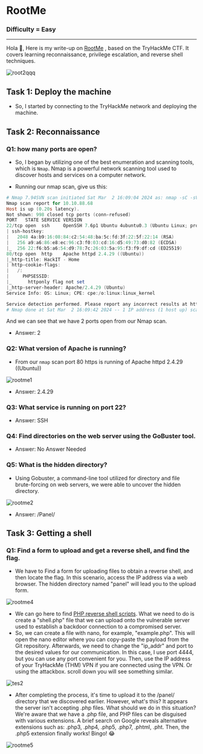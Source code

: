 # RootMe
### Difficulty = Easy
***
Hola 👋, Here is my write-up on [RootMe](https://tryhackme.com/room/rrootme) , based on the TryHackMe CTF. It covers learning reconnaissance, privilege escalation, and reverse shell techniques.

![root2qqq](https://github.com/T3chnocr4t/T3chnocr4t.github.io/assets/115868619/40e7c2f9-c0d9-40ad-97f6-716070f68e10)

## Task 1: Deploy the machine
- So, I started by connecting to the TryHackMe network and deploying the machine.

## Task 2: Reconnaissance
### Q1: how many ports are open?
- So, I began by utilizing one of the best enumeration and scanning tools, which is `Nmap`. Nmap is a powerful network scanning tool used to discover hosts and services on a computer network.

- Running our nmap scan, give us this:

```powershell
# Nmap 7.94SVN scan initiated Sat Mar  2 16:09:04 2024 as: nmap -sC -sV -oN ./myfile.txt 10.10.88.68
Nmap scan report for 10.10.88.68
Host is up (0.20s latency).
Not shown: 998 closed tcp ports (conn-refused)
PORT   STATE SERVICE VERSION
22/tcp open  ssh     OpenSSH 7.6p1 Ubuntu 4ubuntu0.3 (Ubuntu Linux; protocol 2.0)
| ssh-hostkey: 
|   2048 4a:b9:16:08:84:c2:54:48:ba:5c:fd:3f:22:5f:22:14 (RSA)
|   256 a9:a6:86:e8:ec:96:c3:f0:03:cd:16:d5:49:73:d0:82 (ECDSA)
|_  256 22:f6:b5:a6:54:d9:78:7c:26:03:5a:95:f3:f9:df:cd (ED25519)
80/tcp open  http    Apache httpd 2.4.29 ((Ubuntu))
|_http-title: HackIT - Home
| http-cookie-flags: 
|   /: 
|     PHPSESSID: 
|_      httponly flag not set
|_http-server-header: Apache/2.4.29 (Ubuntu)
Service Info: OS: Linux; CPE: cpe:/o:linux:linux_kernel

Service detection performed. Please report any incorrect results at https://nmap.org/submit/ .
# Nmap done at Sat Mar  2 16:09:42 2024 -- 1 IP address (1 host up) scanned in 37.96 seconds
```




And we can see that we have 2 ports open from our Nmap scan.
- Answer: 2

### Q2: What version of Apache is running?
- From our `nmap` scan port 80 https is running of Apache httpd 2.4.29 ((Ubuntu))

![rootme1](https://github.com/T3chnocr4t/T3chnocr4t.github.io/assets/115868619/9a67c10c-87ea-4108-a45e-58395b94693f)

- Answer: 2.4.29

### Q3: What service is running on port 22?
- Answer: SSH

### Q4: Find directories on the web server using the GoBuster tool.
- Answer: No Answer Needed

### Q5: What is the hidden directory?
- Using Gobuster, a command-line tool utilized for directory and file brute-forcing on web servers, we were able to uncover the hidden directory.

![rootme2](https://github.com/T3chnocr4t/T3chnocr4t.github.io/assets/115868619/d0fb1a8e-c2be-43fc-a790-12d22ab03d1e)

- Answer: /Panel/

## Task 3: Getting a shell
### Q1: Find a form to upload and get a reverse shell, and find the flag.
- We have to Find a form for uploading files to obtain a reverse shell, and then locate the flag. In this scenario, access the IP address via a web browser. The hidden directory named "panel" will lead you to the upload form.

![rootme4](https://github.com/T3chnocr4t/T3chnocr4t.github.io/assets/115868619/d6ed82a8-bbe4-4b18-adb0-f6baabbcceef)

- We can go here to find [PHP reverse shell scripts](https://github.com/pentestmonkey/php-reverse-shell/blob/master/php-reverse-shell.php). What we need to do is create a "shell.php" file that we can upload onto the vulnerable server used to establish a backdoor connection to a compromised server.
- So, we can create a file with nano, for example, "example.php". This will open the nano editor where you can copy-paste the payload from the Git repository. Afterwards, we need to change the "ip_addr" and port to the desired values for our communication. In this case, I use port 4444, but you can use any port convenient for you. Then, use the IP address of your TryHackMe (THM) VPN if you are connected using the VPN. Or using the attackbox.
scroll down you will see something similar.

![tes2](https://github.com/T3chnocr4t/T3chnocr4t.github.io/assets/115868619/11d8258a-d40b-4136-84b8-600e31e4515e)

- After completing the process, it's time to upload it to the /panel/ directory that we discovered earlier. However, what's this? It appears the server isn't accepting .php files. What should we do in this situation? We're aware that we have a .php file, and PHP files can be disguised with various extensions. A brief search on Google reveals alternative extensions such as: .php3, .php4, .php5, .php7, .phtml, .pht. Then, the .php5 extension finally works! Bingo! 😂

![rootme5](https://github.com/T3chnocr4t/T3chnocr4t.github.io/assets/115868619/a5e4cf14-8d94-4c1d-ac14-d47d32c379e2)




